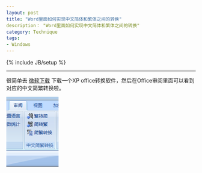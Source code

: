 ```yaml
---
layout: post
title: "Word里面如何实现中文简体和繁体之间的转换"
description： "Word里面如何实现中文简体和繁体之间的转换"
category: Technique
tags:
- Windows
---
```


{% include JB/setup %}

----------------

很简单去 [微软下载](http://www.microsoft.com/downloads/details.aspx?FamilyId=165CAF4B-E5EC-4CA8-AD60-859A696FCCB2&amp;displaylang=zh-cn) 下载一个XP office转换软件，然后在Office审阅里面可以看到对应的中文简繁转换啦。

![office](/assets/uploads/2011/07/image2.png)
